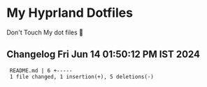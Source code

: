 # My Hyprland Dotfiles
  Don't Touch My dot files 🙂
 
 
## Changelog Fri Jun 14 01:50:12 PM IST 2024
```
 README.md | 6 +-----
 1 file changed, 1 insertion(+), 5 deletions(-)
```
 
